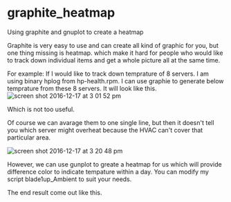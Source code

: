 # graphite_heatmap
Using graphite and gnuplot to create a heatmap 

Graphite is very easy to use and can create all kind of graphic for you, but one thing missing is heatmap.
which make it hard for people who would like to track down individual items and get a whole picture all at the same time. 

For example: If I would like to track down temprature of 8 servers. I am using binary hplog from hp-health.rpm. I can use graphie to generate below temprature from these 8 servers. It will look like this.
![screen shot 2016-12-17 at 3 01 52 pm](https://cloud.githubusercontent.com/assets/5915590/21289724/e3da9202-c469-11e6-8440-424f3ed7422b.png)

Which is not too useful. 

Of course we can avarage them to one single line, but then it doesn't tell you which server might overheat because the HVAC can't cover that particular area.

![screen shot 2016-12-17 at 3 20 48 pm](https://cloud.githubusercontent.com/assets/5915590/21289834/7c264766-c46c-11e6-9b70-bdfe9748b2db.png)

However, we can use gunplot to greate a heatmap for us which will provide difference color to indicate tempature within a day.
You can modify my script blade1up_Ambient to suit your needs.

The end result come out like this.










